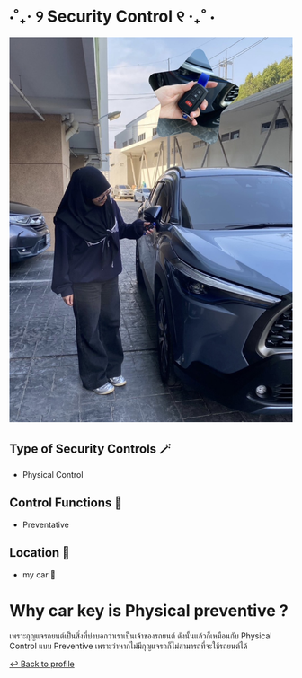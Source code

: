 # ⋅˚₊‧ ୨  Security Control  ୧ ‧₊˚ ⋅

![img](img/secure_control.jpg)

## Type of Security Controls 🪄
- Physical Control

## Control Functions 🧩
- Preventative

## Location 📍
- my car 🚗

# Why car key is Physical preventive ?

เพราะกุญแจรถยนต์เป็นสิ่งที่บ่งบอกว่าเราเป็นเจ้าของรถยนต์ ดังนั้นแล้วก็เหมือนกับ
Physical Control แบบ Preventive เพราะว่าหากไม่มีกุญแจรถก็ไม่สามารถที่จะใช้รถยนต์ได้

 [↩️ Back to profile](README.md)

